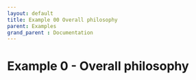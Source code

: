 ```yaml
---
layout: default
title: Example 00 Overall philosophy
parent: Examples
grand_parent : Documentation
---
```


# Example 0 \- Overall philosophy
